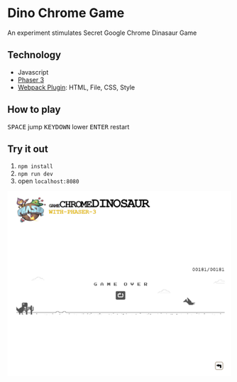 # Dino Chrome Game

An experiment stimulates Secret Google Chrome Dinasaur Game

## Technology

* Javascript
* [Phaser 3](https://phaser.io/phaser3)
* [Webpack Plugin](https://webpack.js.org/plugins/): HTML, File, CSS, Style

## How to play

<kbd>SPACE</kbd> jump
<kbd>KEYDOWN</kbd> lower
<kbd>ENTER</kbd> restart

## Try it out

1. ```npm install```
2. ```npm run dev```
3. open ```localhost:8080```

![alt text](Thumnail.png "Watch out it is a snapshot")
